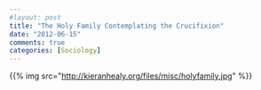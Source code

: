 ```yaml
---
#layout: post
title: "The Holy Family Contemplating the Crucifixion"
date: "2012-06-15"
comments: true
categories: [Sociology] 
---
```


{{% img src="http://kieranhealy.org/files/misc/holyfamily.jpg" %}}
